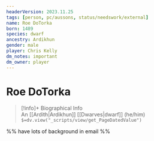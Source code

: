 ```yaml
---
headerVersion: 2023.11.25
tags: [person, pc/aussons, status/needswork/external]
name: Roe DoTorka
born: 1489
species: dwarf
ancestry: Ardikhun
gender: male
player: Chris Kelly
dm_notes: important
dm_owner: player
---
```

# Roe DoTorka
>[!info]+ Biographical Info  
> An [[Ardith|Ardikhun]] [[Dwarves|dwarf]] (he/him)  
> `$=dv.view("_scripts/view/get_PageDatedValue")`


%% have lots of background in email %%